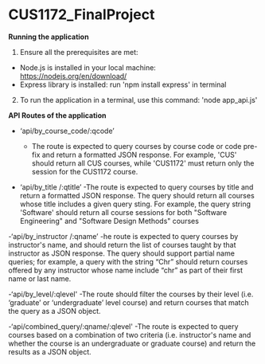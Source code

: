 # CUS1172_FinalProject
**Running the application**
1. Ensure all the prerequisites are met: 
  - Node.js is installed in your local machine: https://nodejs.org/en/download/
  - Express library is installed: run 'npm install express' in terminal 
 
2. To run the application in a terminal, use this command: 'node app_api.js'

**API Routes of the application** 
- ‘api/by_course_code/:qcode’
  - The route is expected to query courses by course code or code pre-fix and return a formatted JSON response. For example, 'CUS' should return all CUS courses, while 'CUS1172'   must return only the session for the CUS1172 course.

- ‘api/by_title /:qtitle’
  -The route is expected to query courses by title and return a formatted JSON response. The query should return all courses whose title includes a given query sting. For example, the query string 'Software' should return all course sessions for both "Software Engineering" and "Software Design Methods" courses

-‘api/by_instructor /:qname’
  -he route is expected to query courses by instructor's name, and should return the list of courses taught by that instructor as JSON response. The query should support partial name queries; for example, a query with the string “Chr” should return courses offered by any instructor whose name include “chr” as part of their first name or last name.

-‘api/by_level/:qlevel'
  -The route should filter the courses by their level (i.e. ‘graduate’ or ‘undergraduate’ level course) and return courses that match the query as a JSON object.

-‘api/combined_query/:qname/:qlevel'
  -The route is expected to query courses based on a combination of two criteria (i.e. instructor's name and whether the course is an undergraduate or graduate course) and return the results as a JSON object.
